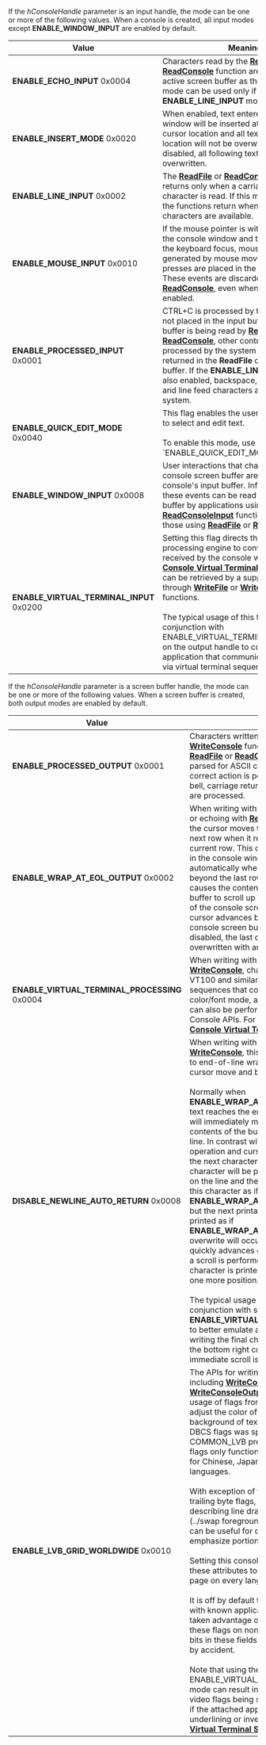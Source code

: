 If the *hConsoleHandle* parameter is an input handle, the mode can be one or more of the following values. When a console is created, all input modes except **ENABLE\_WINDOW\_INPUT** are enabled by default.

| Value | Meaning |
|-|-|
| **ENABLE_ECHO_INPUT** 0x0004 | Characters read by the **[ReadFile](/windows/win32/api/fileapi/nf-fileapi-readfile)** or **[ReadConsole](../readconsole.md)** function are written to the active screen buffer as they are read. This mode can be used only if the **ENABLE_LINE_INPUT** mode is also enabled. |
| **ENABLE_INSERT_MODE** 0x0020 | When enabled, text entered in a console window will be inserted at the current cursor location and all text following that location will not be overwritten. When disabled, all following text will be overwritten. |
| **ENABLE_LINE_INPUT** 0x0002 | The **[ReadFile](/windows/win32/api/fileapi/nf-fileapi-readfile)** or **[ReadConsole](../readconsole.md)** function returns only when a carriage return character is read. If this mode is disabled, the functions return when one or more characters are available. |
| **ENABLE_MOUSE_INPUT** 0x0010 | If the mouse pointer is within the borders of the console window and the window has the keyboard focus, mouse events generated by mouse movement and button presses are placed in the input buffer. These events are discarded by **[ReadFile](/windows/win32/api/fileapi/nf-fileapi-readfile)** or **[ReadConsole](../readconsole.md)**, even when this mode is enabled. |
| **ENABLE_PROCESSED_INPUT** 0x0001 | CTRL+C is processed by the system and is not placed in the input buffer. If the input buffer is being read by **[ReadFile](/windows/win32/api/fileapi/nf-fileapi-readfile)** or **[ReadConsole](../readconsole.md)**, other control keys are processed by the system and are not returned in the **ReadFile** or **ReadConsole** buffer. If the **ENABLE_LINE_INPUT** mode is also enabled, backspace, carriage return, and line feed characters are handled by the system. |
| **ENABLE_QUICK_EDIT_MODE** 0x0040 | This flag enables the user to use the mouse to select and edit text.<br /><br />To enable this mode, use `ENABLE_QUICK_EDIT_MODE | ENABLE_EXTENDED_FLAGS`. To disable this mode, use **ENABLE_EXTENDED_FLAGS** without this flag. |
| **ENABLE_WINDOW_INPUT** 0x0008 | User interactions that change the size of the console screen buffer are reported in the console's input buffer. Information about these events can be read from the input buffer by applications using the **[ReadConsoleInput](../readconsoleinput.md)** function, but not by those using **[ReadFile](/windows/win32/api/fileapi/nf-fileapi-readfile)** or **[ReadConsole](../readconsole.md)**. |
| **ENABLE_VIRTUAL_TERMINAL_INPUT** 0x0200 | Setting this flag directs the Virtual Terminal processing engine to convert user input received by the console window into **[Console Virtual Terminal Sequences](../console-virtual-terminal-sequences.md)** that can be retrieved by a supporting application through **[WriteFile](/windows/win32/api/fileapi/nf-fileapi-writefile)** or **[WriteConsole](../writeconsole.md)** functions.<br /><br />The typical usage of this flag is intended in conjunction with ENABLE_VIRTUAL_TERMINAL_PROCESSING on the output handle to connect to an application that communicates exclusively via virtual terminal sequences. |

If the *hConsoleHandle* parameter is a screen buffer handle, the mode can be one or more of the following values. When a screen buffer is created, both output modes are enabled by default.

| Value | Meaning |
|-|-|
| **ENABLE_PROCESSED_OUTPUT** 0x0001 | Characters written by the **[WriteFile](/windows/win32/api/fileapi/nf-fileapi-writefile)** or **[WriteConsole](../writeconsole.md)** function or echoed by the **[ReadFile](/windows/win32/api/fileapi/nf-fileapi-readfile)** or **[ReadConsole](../readconsole.md)** function are parsed for ASCII control sequences, and the correct action is performed. Backspace, tab, bell, carriage return, and line feed characters are processed. |
| **ENABLE_WRAP_AT_EOL_OUTPUT** 0x0002 | When writing with **[WriteFile](/windows/win32/api/fileapi/nf-fileapi-writefile)** or **[WriteConsole](../writeconsole.md)** or echoing with **[ReadFile](/windows/win32/api/fileapi/nf-fileapi-readfile)** or **[ReadConsole](../readconsole.md)**, the cursor moves to the beginning of the next row when it reaches the end of the current row. This causes the rows displayed in the console window to scroll up automatically when the cursor advances beyond the last row in the window. It also causes the contents of the console screen buffer to scroll up (../discarding the top row of the console screen buffer) when the cursor advances beyond the last row in the console screen buffer. If this mode is disabled, the last character in the row is overwritten with any subsequent characters. |
| **ENABLE_VIRTUAL_TERMINAL_PROCESSING** 0x0004 | When writing with **[WriteFile](/windows/win32/api/fileapi/nf-fileapi-writefile)** or **[WriteConsole](../writeconsole.md)**, characters are parsed for VT100 and similar control character sequences that control cursor movement, color/font mode, and other operations that can also be performed via the existing Console APIs. For more information, see **[Console Virtual Terminal Sequences](../console-virtual-terminal-sequences.md)**. |
| **DISABLE_NEWLINE_AUTO_RETURN** 0x0008 | When writing with **[WriteFile](/windows/win32/api/fileapi/nf-fileapi-writefile)** or **[WriteConsole](../writeconsole.md)**, this adds an additional state to end-of-line wrapping that can delay the cursor move and buffer scroll operations.<br /><br />Normally when **ENABLE_WRAP_AT_EOL_OUTPUT** is set and text reaches the end of the line, the cursor will immediately move to the next line and the contents of the buffer will scroll up by one line. In contrast with this flag set, the scroll operation and cursor move is delayed until the next character arrives. The written character will be printed in the final position on the line and the cursor will remain above this character as if **ENABLE_WRAP_AT_EOL_OUTPUT** was off, but the next printable character will be printed as if **ENABLE_WRAP_AT_EOL_OUTPUT** is on. No overwrite will occur. Specifically, the cursor quickly advances down to the following line, a scroll is performed if necessary, the character is printed, and the cursor advances one more position.<br /><br />The typical usage of this flag is intended in conjunction with setting **ENABLE_VIRTUAL_TERMINAL_PROCESSING** to better emulate a terminal emulator where writing the final character on the screen (../in the bottom right corner) without triggering an immediate scroll is the desired behavior. |
| **ENABLE_LVB_GRID_WORLDWIDE** 0x0010 | The APIs for writing character attributes including **[WriteConsoleOutput](../writeconsoleoutput.md)** and **[WriteConsoleOutputAttribute](../writeconsoleoutputattribute.md)** allow the usage of flags from **[character attributes](../console-screen-buffers.md#character-attributes)** to adjust the color of the foreground and background of text. Additionally, a range of DBCS flags was specified with the COMMON_LVB prefix. Historically, these flags only functioned in DBCS code pages for Chinese, Japanese, and Korean languages.<br /><br />With exception of the leading byte and trailing byte flags, the remaining flags describing line drawing and reverse video (../swap foreground and background colors) can be useful for other languages to emphasize portions of output.<br /><br />Setting this console mode flag will allow these attributes to be used in every code page on every language.<br /><br />It is off by default to maintain compatibility with known applications that have historically taken advantage of the console ignoring these flags on non-CJK machines to store bits in these fields for their own purposes or by accident.<br /><br />Note that using the ENABLE_VIRTUAL_TERMINAL_PROCESSING mode can result in LVB grid and reverse video flags being set while this flag is still off if the attached application requests underlining or inverse video via **[Console Virtual Terminal Sequences](../console-virtual-terminal-sequences.md)**. |